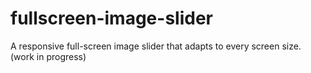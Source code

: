 # fullscreen-image-slider
A responsive full-screen image slider that adapts to every screen size. (work in progress)

